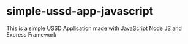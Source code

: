 # simple-ussd-app-javascript
This is a simple USSD Application made with JavaScript Node JS and Express Framework
